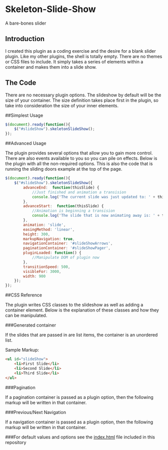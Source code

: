 Skeleton-Slide-Show
===================

A bare-bones slider

## Introduction 

I created this plugin as a coding exercise and the desire for a blank slider plugin. Like my other plugins, the shell is totally empty. There are no themes or CSS files to include. It simply takes a series of elements within a container and makes them into a slide show.

## The Code 

There are no necessary plugin options. The slideshow by default will be the size of your container. The size definition takes place first in the plugin, so take into consideration the size of your inner elements.

##Simplest Usage

``` javascript
$(document).ready(function(){
    $("#slideShow").skeletonSlideShow();
});
```

##Advanced Usage

The plugin provides several options that allow you to gain more control. There are also events available to you so you can pile on effects. Below is the plugin with all the non-required options. This is also the code that is running the sliding doors example at the top of the page.

``` javascript
$(document).ready(function(){
    $("#slideShow").skeletonSlideShow({
        advanceEnd:  function(thisSlide) {
            //Just finished and animation a transision
            console.log('The current slide was just updated to: ' + thisSlide);
        },
        advanceStart:  function(thisSlide) {
            //Animation is beginning a transision
            console.log('The slide that is now animating away is: ' + thisSlide);
        },
        animation: 'slide',
        easingMethod: 'linear',
        height: 300,
        markupNavigation: true,
        navigationContainer: '#slideShowArrows',
        paginationContainer: '#slideShowPager',
        pluginLoaded: function() {
            //Manipulate DOM of plugin now
        },
        transitionSpeed: 500,
        visibleFor: 3000,
        width: 900
    });
});
```

##CSS Reference

The plugin writes CSS classes to the slideshow as well as adding a container element. Below is the explanation of these classes and how they can be manipulated.

###Generated container

If the slides that are passed in are list items, the container is an unordered list.

Sample Markup:

``` html
<ul id="slideShow">
    <li>First Slide</li>
    <li>Second Slide</li>
    <li>Third Slide</li>
</ul>
```

###Pagination

If a pagination container is passed as a plugin option, then the following markup will be written in that container.

###Previous/Next Navigation

If a navigation container is passed as a plugin option, then the following markup will be written in that container.

###For default values and options see the [index.html](https://github.com/peterugh/Skeleton-Slide-Show/blob/master/index.html) file included in this repository
